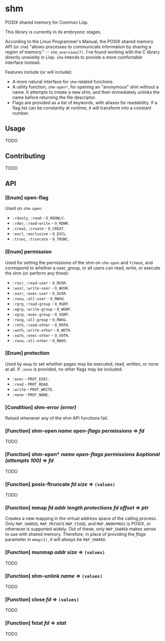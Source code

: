 # shm

POSIX shared memory for Common Lisp.

This library is currently in its embryonic stages.

According to the Linux Programmer's Manual, the POSIX shared memory API (or `shm`) "allows processes to communicate information by sharing a region of memory." -- `shm_overview(7)`.
I've found working with the C library directly unwieldy in Lisp.
`shm` intends to provide a more comfortable interface instead.

Features include (or will include):

- A more natural interface for `shm`-related functions
- A utility function, `shm-open*`, for opening an "anonymous" shm without a name.
  It attempts to create a new shm, and then immediately unlinks the name before returning the file descriptor.
- Flags are provided as a list of keywords, with aliases for readability.
  If a flag list can be constantly at runtime, it will transform into a constant number.

## Usage

TODO

## Contributing

TODO

## API

### [Enum] **open-flag**

Used on `shm-open`:

- `:rdonly`, `:read` - `O_RDONLY`.
- `:rdwr`, `:read-write` - `O_RDWR`.
- `:creat`, `:create` - `O_CREAT`.
- `:excl`, `:exclusive` - `O_EXCL`.
- `:trunc`, `:truncate` - `O_TRUNC`.

### [Enum] **permission**

Used for setting the permissions of the shm on `shm-open` and `fchmod`, and correspond to whether a user, group, or all users can read, write, or execute the shm (or perform any three):

- `:rusr`, `:read-user` - `O_RUSR`.
- `:wusr`, `:write-user` - `O_WUSR`.
- `:xusr`, `:exec-user` - `O_XUSR`.
- `:rwxu`, `:all-user` - `O_RWXU`.
- `:rgrp`, `:read-group` - `O_RGRP`.
- `:wgrp`, `:write-group` - `O_WGRP`.
- `:xgrp`, `:exec-group` - `O_XGRP`.
- `:rwxg`, `:all-group` - `O_RWXG`.
- `:roth`, `:read-other` - `O_ROTH`.
- `:woth`, `:write-other` - `O_WOTH`.
- `:xoth`, `:exec-other` - `O_XOTH`.
- `:rwxo`, `:all-other` - `O_RWXO`.

### [Enum] **protection**

Used by `mmap` to set whether pages may be executed, read, written, or none at all.
If `:none` is provided, no other flags may be included:

- `:exec` - `PROT_EXEC`.
- `:read` - `PROT_READ`.
- `:write` - `PROT_WRITE`.
- `:none` - `PROT_NONE`.

### [Condition] **shm-error** *(error)*

Raised whenever any of the shm API functions fail.

### [Function] **shm-open** *name open-flags permissions* => *fd*

TODO

### [Function] **shm-open\*** *name open-flags permissions &optional (attempts 100)* => *fd*

TODO

### [Function] **posix-ftruncate** *fd size* => `(values)`

TODO

### [Function] **mmap** *fd addr length protections fd offset* => *ptr*

Creates a new mapping in the virtual address space of the calling process.
Only `MAP_SHARED`, `MAP_PRIVATE` `MAP_FIXED`, and `MAP_ANONYMOUS` is POSIX, or otherwise is supported widely.
Out of these, only `MAP_SHARED` makes sense to use with shared memory.
Therefore, in place of providing the *flags* parameter in `mmap(2)`, it will always be `MAP_SHARED`.

### [Function] **munmap** *addr size* => `(values)`

TODO

### [Function] **shm-unlink** *name* => `(values)`

TODO

### [Function] **close** *fd* => `(values)`

TODO

### [Function] **fstat** *fd* => *stat*

TODO
